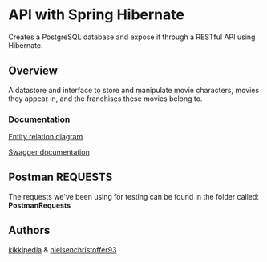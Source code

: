 # API with Spring Hibernate
Creates a PostgreSQL database and expose it through a RESTful API using Hibernate. 

## Overview

A datastore and interface to store and manipulate movie characters, movies they appear in, and the franchises these movies belong to.

### Documentation

[Entity relation diagram](/Entity_Relationship_Diagram.pdf)

[Swagger documentation](http://assignment3-hibernate.herokuapp.com/swagger-ui/index.html?configUrl=/v3/api-docs/swagger-config#/)

## Postman REQUESTS
The requests we've been using for testing can be found in the folder called:  
**PostmanRequests**

## Authors

[kikkipedia](https://github.com/kikkipedia) & [nielsenchristoffer93](https://github.com/nielsenchristoffer93)

